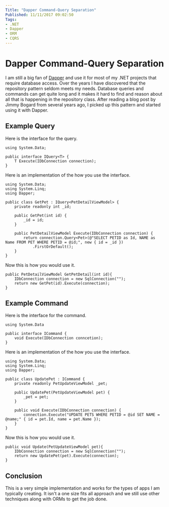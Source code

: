 ```yaml
---
Title: "Dapper Command-Query Separation"
Published: 11/11/2017 09:02:50
Tags: 
- .NET
- Dapper
- ORM
- CQRS
---
```

# Dapper Command-Query Separation

I am still a big fan of [Dapper](https://github.com/StackExchange/Dapper) and use it for most of my .NET projects that require database access. Over the years I have discovered that the repository pattern seldom meets my needs. Database queries and commands can get quite long and it makes it hard to find and reason about all that is happening in the repository class. After reading a blog post by Jimmy Bogard from several years ago, I picked up this pattern and started using it with Dapper.

## Example Query

Here is the interface for the query.

```
using System.Data;

public interface IQuery<T> {
    T Execute(IDbConnection connection);
}
```

Here is an implementation of the how you use the interface.

```
using System.Data;
using System.Linq;
using Dapper;

public class GetPet : IQuery<PetDetailViewModel> {
    private readonly int _id;

    public GetPet(int id) {
        _id = id;
    }

    public PetDetailViewModel Execute(IDbConnection connection) {
        return connection.Query<Pet>(@"SELECT PETID as Id, NAME as Name FROM PET WHERE PETID = @id;", new { id = _id })
            .FirstOrDefault();
    }
}
```

Now this is how you would use it.

```
public PetDetailViewModel GetPetDetail(int id){
    IDbConnection connection = new SqlConnection("");
    return new GetPet(id).Execute(connection);
}
```

## Example Command

Here is the interface for the command.

```
using System.Data

public interface ICommand {
    void Execute(IDbConnection conncetion);
}
```

Here is an implementation of the how you use the interface. 

```
using System.Data;
using System.Linq;
using Dapper;

public class UpdatePet : ICommand {
    private readonly PetUpdateViewModel _pet;

    public UpdatePet(PetUpdateViewModel pet) {
        _pet = pet;
    }

    public void Execute(IDbConnection connection) {
        connection.Execute("UPDATE PETS WHERE PETID = @id SET NAME = @name;" { id = pet.Id, name = pet.Name });
    }
}
```

Now this is how you would use it.

```
public void Update(PetUpdateViewModel pet){
    IDbConnection connection = new SqlConnection("");
    return new UpdatePet(pet).Execute(connection);
}
```

## Conclusion

This is a very simple implementation and works for the types of apps I am typically creating. It isn't a one size fits all approach and we still use other techniques along with ORMs to get the job done. 
